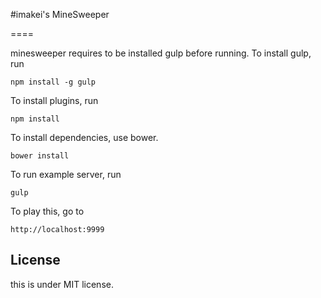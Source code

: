 #imakei's MineSweeper

====

minesweeper requires to be installed gulp before running. To install gulp, run

```
npm install -g gulp
```

To install plugins, run

```
npm install
```

To install dependencies, use bower.

```
bower install
```

To run example server, run

```
gulp
```

To play this, go to 

```
http://localhost:9999
```


License
----

this is under MIT license.



